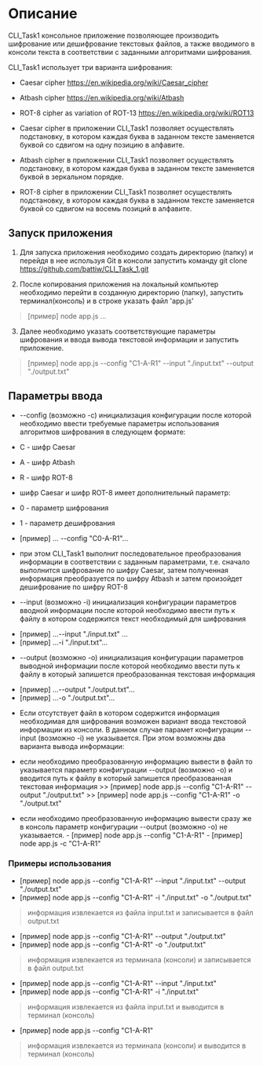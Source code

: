 # Описание 

CLI_Task1 консольное приложение позволяющее производить шифрование или дешифрование текстовых файлов, а также вводимого в консоли текста в соответствии с заданными алгоритмами шифрования.

CLI_Task1  использует три варианта шифрования:
 - Caesar cipher <https://en.wikipedia.org/wiki/Caesar_cipher>
 - Atbash cipher <https://en.wikipedia.org/wiki/Atbash>
 - ROT-8 cipher as variation of ROT-13 <https://en.wikipedia.org/wiki/ROT13>

 - Caesar cipher в приложении CLI_Task1 позволяет осуществлять подстановку, в котором каждая буква в заданном тексте заменяется буквой со сдвигом на одну позицию в алфавите.

- Atbash cipher в приложении CLI_Task1 позволяет осуществлять подстановку, в котором каждая буква в заданном тексте заменяется буквой в зеркальном порядке.

- ROT-8 cipher в приложении CLI_Task1 позволяет осуществлять подстановку, в котором каждая буква в заданном тексте заменяется буквой со сдвигом на восемь позиций в алфавите. 

## Запуск приложения

1. Для запуска приложения необходимо создать директорию (папку) и перейдя в нее используя Git в консоли запустить команду 
git clone https://github.com/battiw/CLI_Task_1.git

2. После копирования приложения на локальный компьютер необходимо перейти в созданную директорию (папку), запустить терминал(консоль) и в строке указать файл 'app.js'
> [пример] node app.js ...

3. Далее необходимо указать соответствующие параметры шифрования и ввода вывода текстовой информации и запустить приложение.
> [пример] node app.js --config "C1-A-R1" --input "./input.txt" --output "./output.txt"


## Параметры ввода 

- --сonfig (возможно -c) инициализация конфигурации после которой необходимо ввести требуемые параметры использования алгоритмов шифрования в следующем формате:
* С -  шифр Caesar
* A -  шифр Atbash
* R -  шифр ROT-8

* шифр Caesar и шифр ROT-8 имеет дополнительный параметр:
* 0 - параметр шифрования 
* 1 - параметр дешифрования

* [пример]  ... --config "C0-A-R1"... 
* при этом CLI_Task1 выполнит  последовательное преобразования информации в соответствии с заданным параметрами, т.е. сначало выполнится шифрование по шифру Caesar, затем полученная информация преобразуется по шифру Atbash и затем произойдет дешифрование по шифру ROT-8

* --input (возможно -i) инициализация конфигурации параметров вводной информации после которой необходимо ввести путь к файлу в котором содержится текст необходимый для шифрования
- [пример] ...--input "./input.txt" ...
- [пример] ...-i "./input.txt"...

* --output (возможно -o) инициализация конфигурации параметров выводной информации после которой необходимо ввести путь к файлу в который запишется преобразованная текстовая информация
- [пример] ...--output "./output.txt"... 
- [пример] ...-o "./output.txt"...

* Если отсутствует файл в котором содержится информация необходимая для шифрования возможен вариант ввода текстовой информации из консоли. В данном случае парамет конфигурации --input (возможно -i) не указывается. При этом возможны два варианта вывода информации:

* если необходимо преобразованную информацию вывести в файл то указывается параметр конфигурации --output (возможно -o) и вводится путь к файлу в который запишется преобразованная текстовая информация
        >> [пример] node app.js --config "C1-A-R1" --output "./output.txt"
        >> [пример] node app.js --config "C1-A-R1" -o "./output.txt"

* если необходимо преобразованную информацию вывести сразу же в консоль параметр конфигурации --output (возможно -o) не указывается.
        - [пример] node app.js --config "C1-A-R1"
        - [пример] node app.js -c "C1-A-R1"

### Примеры использования 

* [пример] node app.js --config "C1-A-R1" --input "./input.txt" --output "./output.txt"
* [пример] node app.js --config "C1-A-R1" -i "./input.txt" -o "./output.txt"
> информация извлекается из файла input.txt и записывается в файл output.txt

* [пример] node app.js --config "C1-A-R1"  --output "./output.txt"
* [пример] node app.js --config "C1-A-R1"  -o "./output.txt"
> информация извлекается из терминала (консоли) и записывается в файл output.txt

* [пример] node app.js --config "C1-A-R1" --input "./input.txt" 
* [пример] node app.js --config "C1-A-R1" -i "./input.txt" 
> информация извлекается из файла input.txt и выводится в терминал (консоль)

* [пример] node app.js --config "C1-A-R1"
> информация извлекается из терминала (консоли) и выводится в терминал (консоль)